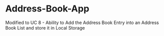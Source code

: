 # Address-Book-App

Modified to UC 8 - Ability to Add the Address Book Entry into an Address Book List and store it in Local Storage